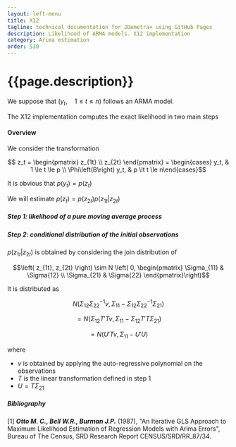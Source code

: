 ```yaml
---
layout: left-menu
title: X12
tagline: technical documentation for JDemetra+ using GitHub Pages
description: Likelihood of ARMA models. X12 implementation
category: Arima estimation
order: 530
---
```

# {{page.description}}
We suppose that $(y_t, \quad 1 \le t \le n)$
follows an ARMA model.

The X12 implementation computes the exact likelihood in two main steps

#### Overview

We consider the transformation

$$ z_t = \begin{pmatrix} z_{1t} \\ z_{2t} \end{pmatrix} = \begin{cases} y_t, & 1 \le t \le p \\ \Phi\left(B\right) y_t, & p \lt t \le n\end{cases}$$

It is obvious that $p\left(y_t\right) = p\left(z_t\right)$

We will estimate $p\left(z_t\right)=p\left(z_{2t}\right)p\left(z_{1t}\vert z_{2t}\right)$

##### Step 1: likelihood of a pure moving average process


##### Step 2: conditional distribution of the initial observations

$p\left(z_{1t}\right \vert z_{2t} )$ is obtained by considering the join distribution of 

$$\left( z_{1t}, z_{2t} \right) \sim N \left( 0, \begin{pmatrix} \Sigma_{11} & \Sigma{12} \\ \Sigma_{21} & \Sigma{22} \end{pmatrix}\right)$$

It is distributed as 

$$ N\left( \Sigma_{12} \Sigma_{22}^{-1}v, \Sigma_{11}-\Sigma_{12} \Sigma_{22}^{-1} \Sigma_{21} \right)$$

$$= N\left( \Sigma_{12} T'Tv, \Sigma_{11}-\Sigma_{12} T'T\Sigma_{21} \right)$$

$$  = N\left( U'Tv, \Sigma_{11}-U'U \right)$$

where
* $v$ is obtained by applying the auto-regressive polynomial on the observations
* $T$ is the linear transformation defined in step 1
* $U = T \Sigma_{21}$ 

##### Bibliography

[1] ___Otto M. C., Bell W.R., Burman J.P.___ (1987), "An Iterative GLS Approach to Maximum Likelihood Estimation of Regression Models with Arima Errors", Bureau of The Census, SRD Research Report CENSUS/SRD/RR_87/34.